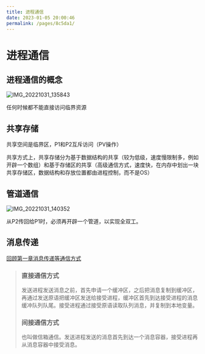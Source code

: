 ```yaml
---
title: 进程通信
date: 2023-01-05 20:00:46
permalink: /pages/8c5da1/
---
```

# 进程通信

## 进程通信的概念

![IMG_20221031_135843](https://static.pil0txia.com/picgo/IMG_20221031_135843.jpg)

任何时候都不能直接访问临界资源

## 共享存储

共享空间是临界区，P1和P2互斥访问（PV操作）

共享方式上，共享存储分为基于数据结构的共享（较为低级，速度慢限制多，例如开辟一个数组）和基于存储区的共享（高级通信方式，速度快，在内存中划出一块共享存储区，数据结构和存放位置都由进程控制，而不是OS）

## 管道通信

![IMG_20221031_140352](https://static.pil0txia.com/picgo/IMG_20221031_140352.jpg)

从P2传回给P1时，必须再开辟一个管道，以实现全双工。

## 消息传递

[回顾第一章消息传递等通信方式](#内核)

>### 直接通信方式
>
>发送进程发送消息之前，首先申请一个缓冲区，之后把消息复制到缓冲区，再通过发送原语把缓冲区发送给接受进程，缓冲区首先到达接受进程的消息缓冲队列队尾。接受进程通过接受原语读取队列消息，并复制到本地变量。
>
>### 间接通信方式
>
>也叫做信箱通信。发送进程发送的消息首先到达一个消息容器，接受进程再从消息容器中接受消息。

